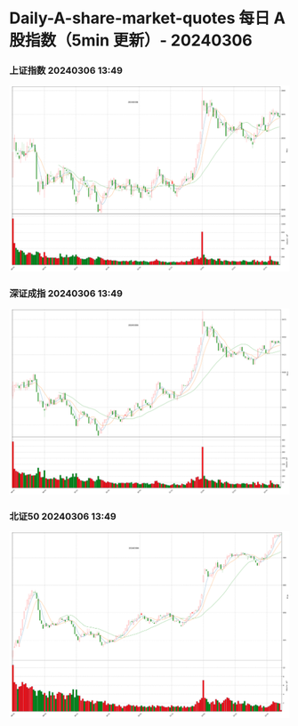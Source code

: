 
# Daily-A-share-market-quotes 每日 A 股指数（5min 更新）- 20240306

### 上证指数 20240306 13:49
![](./fig/2024/3/20240306-sh000001.png)

### 深证成指 20240306 13:49
![](./fig/2024/3/20240306-sz399001.png)

### 北证50 20240306 13:49
![](./fig/2024/3/20240306-bj899050.png)
